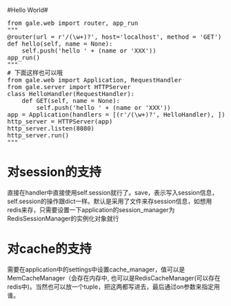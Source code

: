 #Hello World#
<pre>
from gale.web import router, app_run
"""
@router(url = r'/(\w+)?', host='localhost', method = 'GET')
def hello(self, name = None):
    self.push('hello ' + (name or 'XXX'))
app_run()
"""
# 下面这样也可以哦
from gale.web import Application, RequestHandler
from gale.server import HTTPServer
class HelloHandler(RequestHandler):
    def GET(self, name = None):
        self.push('hello ' + (name or 'XXX'))
app = Application(handlers = [(r'/(\w+)?', HelloHandler), ])
http_server = HTTPServer(app)
http_server.listen(8080)
http_server.run()
"""
</pre>

# 对session的支持

直接在handler中直接使用self.session就行了。save，表示写入session信息，self.session的操作跟dict一样。默认是采用了文件来存session信息，如想用redis来存，只需要设置一下application的session_manager为RedisSessionManager的实例化对象就行

# 对cache的支持

需要在application中的settings中设置cache_manager，值可以是MemCacheManager（会存在内存中, 也可以是RedisCacheManager(可以存在redis中)。当然也可以放一个tuple，把这两都写进去，最后通过on参数来指定用谁。

